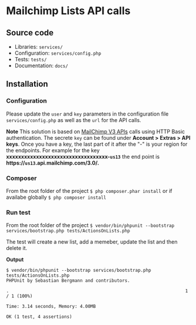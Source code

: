 # Mailchimp Lists API calls

## Source code
- Libraries: `services/`
- Configuration: `services/config.php`
- Tests: `tests/`
- Documentation: `docs/`

## Installation

### Configuration
Please update the `user` and `key` parameters in the configuration file `services/config.php` as well as the `url` for the API calls.

**Note**
This solution is based on [MailChimp V3 APIs](http://developer.mailchimp.com/documentation/mailchimp/reference/lists/#) calls using HTTP Basic authentication. The secrete `key` can be found under **Account > Extras > API keys**. Once you have a key, the last part of it after the "-" is your region for the endpoints. For example for the key **xxxxxxxxxxxxxxxxxxxxxxxxxxxxxxxxxx-`us13`** the end point is **https://`us13`.api.mailchimp.com/3.0/.**

### Composer
From the root folder of the project
`$ php composer.phar install` 
or if availabe globally 
`$ php composer install`

### Run test
From the root folder of the project
`$ vendor/bin/phpunit --bootstrap services/bootstrap.php tests/ActionsOnLists.php`

The test will create a new list, add a memeber, update the list and then delete it.

**Output**
```
$ vendor/bin/phpunit --bootstrap services/bootstrap.php tests/ActionsOnLists.php 
PHPUnit by Sebastian Bergmann and contributors.

.                                                                   1 / 1 (100%)

Time: 3.14 seconds, Memory: 4.00MB

OK (1 test, 4 assertions)
```